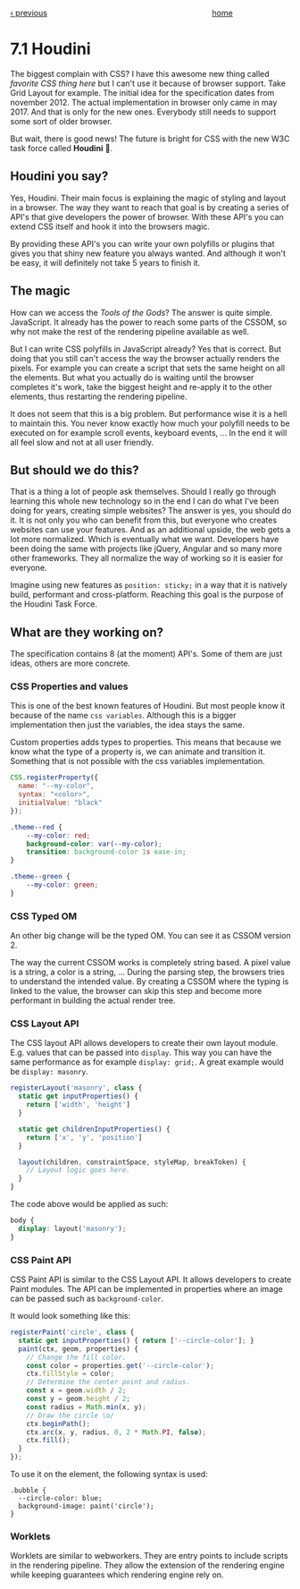 [‹ previous](../Chapter-6--Scalable-CSS/6.3-BEM.md)
&nbsp;&nbsp;&nbsp;&nbsp;&nbsp;&nbsp;&nbsp;&nbsp;&nbsp;&nbsp;&nbsp;&nbsp;&nbsp;&nbsp;&nbsp;&nbsp;&nbsp;&nbsp;&nbsp;&nbsp;&nbsp;&nbsp;&nbsp;&nbsp;&nbsp;&nbsp;&nbsp;&nbsp;&nbsp;&nbsp;&nbsp;&nbsp;&nbsp;&nbsp;&nbsp;&nbsp;&nbsp;&nbsp;&nbsp;&nbsp;&nbsp;&nbsp;&nbsp;&nbsp;&nbsp;&nbsp;&nbsp;&nbsp;&nbsp;&nbsp;&nbsp;&nbsp;&nbsp;&nbsp;&nbsp;&nbsp;&nbsp;&nbsp;&nbsp;&nbsp;&nbsp;&nbsp;&nbsp;&nbsp;&nbsp;&nbsp;&nbsp;&nbsp;&nbsp;&nbsp;&nbsp;&nbsp;&nbsp;
[home](../../README.md)

# 7.1 Houdini

The biggest complain with CSS? I have this awesome new thing called *favorite CSS thing here* but I can't use it because of browser support.
Take Grid Layout for example. The initial idea for the specification dates from november 2012. The actual implementation in browser only came in may 2017.
And that is only for the new ones. Everybody still needs to support some sort of older browser.

But wait, there is good news! The future is bright for CSS with the new W3C task force called **Houdini** 🎩.

## Houdini you say?

Yes, Houdini. Their main focus is explaining the magic of styling and layout in a browser. The way they want to reach that goal is by creating a series of API's that give developers the power of browser. With these API's you can extend CSS itself and hook it into the browsers magic.

By providing these API's you can write your own polyfills or plugins that gives you that shiny new feature you always wanted. And although it won't be easy, it will definitely not take 5 years to finish it.

## The magic

How can we access the *Tools of the Gods*? The answer is quite simple. JavaScript. It already has the power to reach some parts of the CSSOM, so why not make the rest of the rendering pipeline available as well.

But I can write CSS polyfills in JavaScript already? Yes that is correct. But doing that you still can't access the way the browser actually renders the pixels. For example you can create a script that sets the same height on all the elements. But what you actually do is waiting until the browser completes it's work, take the biggest height and re-apply it to the other elements, thus restarting the rendering pipeline.

It does not seem that this is a big problem. But performance wise it is a hell to maintain this. You never know exactly how much your polyfill needs to be executed on for example scroll events, keyboard events, ... In the end it will all feel slow and not at all user friendly.

## But should we do this?

That is a thing a lot of people ask themselves. Should I really go through learning this whole new technology so in the end I can do what I've been doing for years, creating simple websites? The answer is yes, you should do it. It is not only you who can benefit from this, but everyone who creates websites can use your features. And as an additional upside, the web gets a lot more normalized. Which is eventually what we want. Developers have been doing the same with projects like jQuery, Angular and so many more other frameworks. They all normalize the way of working so it is easier for everyone.

Imagine using new features as `position: sticky;` in a way that it is natively build, performant and cross-platform. Reaching this goal is the purpose of the Houdini Task Force.

## What are they working on?

The specification contains 8 (at the moment) API's. Some of them are just ideas, others are more concrete.

### CSS Properties and values

This is one of the best known features of Houdini. But most people know it because of the name `css variables`. Although this is a bigger implementation then just the variables, the idea stays the same.

Custom properties adds types to properties. This means that because we know what the type of a property is, we can animate and transition it. Something that is not possible with the css variables implementation.

```javascript
CSS.registerProperty({
  name: "--my-color",
  syntax: "<color>",
  initialValue: "black"
});
```

```css
.theme--red {
    --my-color: red;
    background-color: var(--my-color);
    transition: background-color 1s ease-in;
}

.theme--green {
    --my-color: green;
}
```

### CSS Typed OM

An other big change will be the typed OM. You can see it as CSSOM version 2.

The way the current CSSOM works is completely string based. A pixel value is a string, a color is a string, ... During the parsing step, the browsers tries to understand the intended value. By creating a CSSOM where the typing is linked to the value, the browser can skip this step and become more performant in building the actual render tree.


### CSS Layout API

The CSS layout API allows developers to create their own layout module. E.g. values that can be passed into `display`. This way you can have the same performance as for example `display: grid;`. A great example would be `display: masonry`.

```javascript
registerLayout('masonry', class {
  static get inputProperties() {
    return ['width', 'height']
  }

  static get childrenInputProperties() {
    return ['x', 'y', 'position']
  }

  layout(children, constraintSpace, styleMap, breakToken) {
    // Layout logic goes here.
  }
}
```

The code above would be applied as such:

```css
body {
  display: layout('masonry');
}
```


### CSS Paint API

CSS Paint API is similar to the CSS Layout API. It allows developers to create Paint modules. The API can be implemented in properties where an image can be passed such as `background-color`.

It would look something like this:

```javascript
registerPaint('circle', class {
  static get inputProperties() { return ['--circle-color']; }
  paint(ctx, geom, properties) {
    // Change the fill color.
    const color = properties.get('--circle-color');
    ctx.fillStyle = color;
    // Determine the center point and radius.
    const x = geom.width / 2;
    const y = geom.height / 2;
    const radius = Math.min(x, y);
    // Draw the circle \o/
    ctx.beginPath();
    ctx.arc(x, y, radius, 0, 2 * Math.PI, false);
    ctx.fill();
  }
});
```

To use it on the element, the following syntax is used:

```
.bubble {
  --circle-color: blue;
  background-image: paint('circle');
}
```

### Worklets

Worklets are similar to webworkers. They are entry points to include scripts in the rendering pipeline.
They allow the extension of the rendering engine while keeping guarantees which rendering engine rely on.
